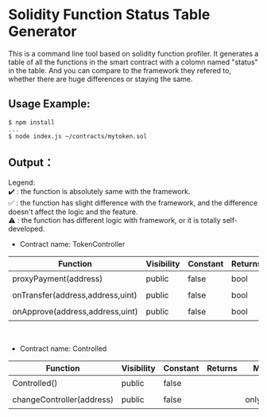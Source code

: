 # Solidity Function Status Table Generator

This is a command line tool based on solidity function profiler. It generates a table of all the functions in the smart contract with a colomn named "status" in the table. And you can compare to the framework they refered to, whether there are huge differences or staying the same.

## Usage Example:

```
$ npm install
...
$ node index.js ~/contracts/mytoken.sol
```
## Output：
Legend:<br>
:heavy_check_mark: : the function is absolutely same with the framework.<br>
:white_check_mark: : the function has slight difference with the framework, and the difference doesn't affect the logic and the feature.<br>
:warning: : the function has different logic with framework, or it is totally self-developed. <br>
- Contract name: TokenController

|             Function             | Visibility | Constant | Returns | Modifiers |                             Status                             |
|----------------------------------|------------|----------|---------|-----------|----------------------------------------------------------------|
| proxyPayment(address)            | public     | false    | bool    | payable   | :heavy_check_mark::white_check_mark::warning:  |
| onTransfer(address,address,uint) | public     | false    | bool    |           | :heavy_check_mark::white_check_mark::warning:  |
| onApprove(address,address,uint)  | public     | false    | bool    |           | :heavy_check_mark::white_check_mark::warning:  |
 <br>
 
- Contract name: Controlled

|         Function          | Visibility | Constant | Returns |   Modifiers    |                             Status                             |
|---------------------------|------------|----------|---------|----------------|----------------------------------------------------------------|
| Controlled()              | public     | false    |         |                | :heavy_check_mark::white_check_mark::warning:  |
| changeController(address) | public     | false    |         | onlyController | :heavy_check_mark::white_check_mark::warning:  |
 <br>